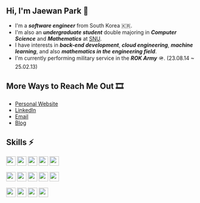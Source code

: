 ## Hi, I'm Jaewan Park 👋
- I'm a _**software engineer**_ from South Korea 🇰🇷.
- I'm also an _**undergraduate student**_ double majoring in _**Computer Science**_ and _**Mathematics**_ at [SNU](https://snu.ac.kr/).
- I have interests in _**back-end development**_, _**cloud engineering**_, _**machine learning**_, and also _**mathematics in the engineering field**_.
- I'm currently performing military service in the _**ROK Army**_ 🪖. (23.08.14 ~ 25.02.13)

## More Ways to Reach Me Out 🎞️
- [Personal Website](https://xxnpark.me/)
- [LinkedIn](https://linkedin.com/in/xxnpark/)
- [Email](mailto:jaejae1112@gmail.com)
- [Blog](https://velog.io/@xxnpark)

## Skills ⚡
<p>
  <a href="https://python.org/" target="_blank"><img height="25" src="https://img.shields.io/badge/python-3776AB?style=for-the-badge&logo=python&logoColor=white"/></a>
  <a href="https://ruby-lang.org/" target="_blank"><img height="25" src="https://img.shields.io/badge/ruby-CC342D?style=for-the-badge&logo=ruby&logoColor=white"/></a>
  <a href="https://java.com/" target="_blank"><img height="25" src="https://img.shields.io/badge/java-2d61a0?style=for-the-badge&logo=oracle&logoColor=white"/></a>
  <a href="https://kotlinlang.org/" target="_blank"><img height="25" src="https://img.shields.io/badge/kotlin-7F52FF?style=for-the-badge&logo=kotlin&logoColor=white"/></a>
  <a href="https://ecma-international.org/publications-and-standards/standards/ecma-262/" target="_blank"><img height="25" src="https://img.shields.io/badge/javascript-F7DF1E?style=for-the-badge&logo=javascript&logoColor=white"/></a>
</p>
<p>
  <a href="https://djangoproject.com/" target="_blank"><img height="25" src="https://img.shields.io/badge/django-092E20?style=for-the-badge&logo=django&logoColor=white"/></a>
  <a href="https://fastapi.tiangolo.com/" target="_blank"><img height="25" src="https://img.shields.io/badge/fastapi-009688?style=for-the-badge&logo=fastapi&logoColor=white"/></a>
  <a href="https://rubyonrails.org/" target="_blank"><img height="25" src="https://img.shields.io/badge/ruby%20on%20rails-CC0000?style=for-the-badge&logo=rubyonrails&logoColor=white"/></a>
  <a href="https://spring.io/" target="_blank"><img height="25" src="https://img.shields.io/badge/spring-6DB33F?style=for-the-badge&logo=spring&logoColor=white"/></a>
  <a href="https://mysql.com/" target="_blank"><img height="25" src="https://img.shields.io/badge/mysql-4479A1?style=for-the-badge&logo=mysql&logoColor=white"/></a>
</p>
<p>
  <a href="https://git-scm.com/" target="_blank"><img height="25" src="https://img.shields.io/badge/git-F05032?style=for-the-badge&logo=git&logoColor=white"/></a>
  <a href="https://aws.amazon.com/" target="_blank"><img height="25" src="https://img.shields.io/badge/aws-232F3E?style=for-the-badge&logo=amazonaws&logoColor=white"/></a>
  <a href="https://docker.com/" target="_blank"><img height="25" src="https://img.shields.io/badge/docker-2496ED?style=for-the-badge&logo=docker&logoColor=white"/></a>
  <a href="https://kubernetes.io/" target="_blank"><img height="25" src="https://img.shields.io/badge/kubernetes-326CE5?style=for-the-badge&logo=kubernetes&logoColor=white"/></a>
</p>

<!--
## Stats 📊
<p align="center">
  <img width="48%" src="https://github-readme-stats.vercel.app/api?username=xxnpark&show_icons=true&theme=dark"/>
  &nbsp;
  <img width="48%" src="https://github-readme-stats.vercel.app/api/top-langs/?username=xxnpark&theme=dark"/>
</p>
-->
